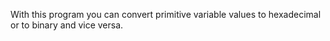 With this program you can convert primitive variable values to hexadecimal or to binary and vice versa.
